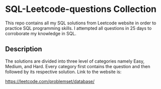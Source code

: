 # SQL-Leetcode-questions Collection

This repo contains all my SQL solutions from Leetcode website in order to practice SQL programming skills. I attempted all questions in 25 days to corroborate my knowledge in SQL.

## Description

The solutions are divided into three level of categories namely Easy, Medium, and Hard. Every category first contains the question and then followed by its respective solution. Link to the website is:

https://leetcode.com/problemset/database/




